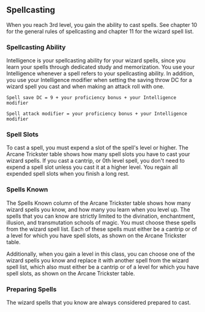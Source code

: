 ## Spellcasting
When you reach 3rd level, you gain the ability to cast spells. See chapter 10 for the general rules of spellcasting and chapter 11 for the wizard spell list.

### Spellcasting Ability
Intelligence is your spellcasting ability for your wizard spells, since you learn your spells through dedicated study and memorization. You use your Intelligence whenever a spell refers to your spellcasting ability. In addition, you use your Intelligence modifier when setting the saving throw DC for a wizard spell you cast and when making an attack roll with one.

`Spell save DC = 9 + your proficiency bonus + your Intelligence modifier`

`Spell attack modifier = your proficiency bonus + your Intelligence modifier`

### Spell Slots
To cast a spell, you must expend a slot of the spell's level or higher. The Arcane Trickster table shows how many spell slots you have to cast your wizard spells. If you cast a cantrip, or 0th level spell, you don't need to expend a spell slot unless you cast it at a higher level. You regain all expended spell slots when you finish a long rest.

### Spells Known
The Spells Known column of the Arcane Trickster table shows how many wizard spells you know, and how many you learn when you level up. The spells that you can know are strictly limited to the divination, enchantment, illusion, and transmutation schools of magic. You must choose these spells from the wizard spell list. Each of these spells must either be a cantrip or of a level for which you have spell slots, as shown on the Arcane Trickster table.

Additionally, when you gain a level in this class, you can choose one of the wizard spells you know and replace it with another spell from the wizard spell list, which also must either be a cantrip or of a level for which you have spell slots, as shown on the Arcane Trickster table.

### Preparing Spells
The wizard spells that you know are always considered prepared to cast.
